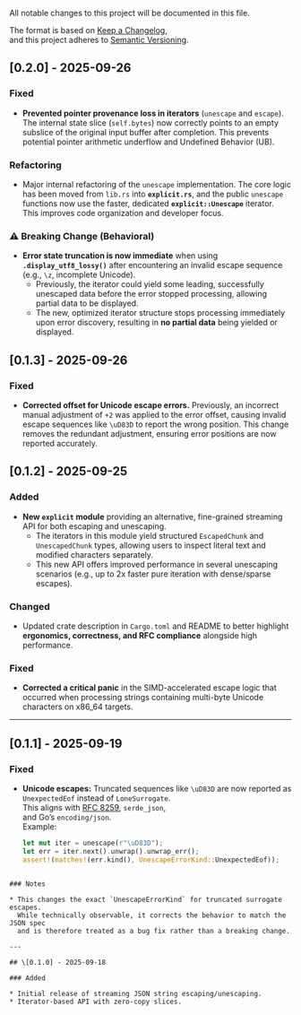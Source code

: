 All notable changes to this project will be documented in this file.

The format is based on [Keep a Changelog](https://keepachangelog.com/en/1.1.0/),  
and this project adheres to [Semantic Versioning](https://semver.org/spec/v2.0.0.html).

## [0.2.0] - 2025-09-26

### Fixed

  * **Prevented pointer provenance loss in iterators** (`unescape` and `escape`). The internal state slice (`self.bytes`) now correctly points to an empty subslice of the original input buffer after completion. This prevents potential pointer arithmetic underflow and Undefined Behavior (UB).

### Refactoring

  * Major internal refactoring of the `unescape` implementation. The core logic has been moved from `lib.rs` into **`explicit.rs`**, and the public `unescape` functions now use the faster, dedicated **`explicit::Unescape`** iterator. This improves code organization and developer focus.

### ⚠️ Breaking Change (Behavioral)

  * **Error state truncation is now immediate** when using **`.display_utf8_lossy()`** after encountering an invalid escape sequence (e.g., `\z`, incomplete Unicode).
      * Previously, the iterator could yield some leading, successfully unescaped data before the error stopped processing, allowing partial data to be displayed.
      * The new, optimized iterator structure stops processing immediately upon error discovery, resulting in **no partial data** being yielded or displayed.

## [0.1.3] - 2025-09-26

### Fixed

- **Corrected offset for Unicode escape errors.** Previously, an incorrect manual adjustment of `+2` was applied to the error offset, causing invalid escape sequences like `\uD83D` to report the wrong position. This change removes the redundant adjustment, ensuring error positions are now reported accurately.

## [0.1.2] - 2025-09-25

### Added

-   **New `explicit` module** providing an alternative, fine-grained streaming API for both escaping and unescaping.
    -   The iterators in this module yield structured `EscapedChunk` and `UnescapedChunk` types, allowing users to inspect literal text and modified characters separately.
    -   This new API offers improved performance in several unescaping scenarios (e.g., up to 2x faster pure iteration with dense/sparse escapes).

### Changed

-   Updated crate description in `Cargo.toml` and README to better highlight **ergonomics, correctness, and RFC compliance** alongside high performance.

### Fixed

  - **Corrected a critical panic** in the SIMD-accelerated escape logic that occurred when processing strings containing multi-byte Unicode characters on x86\_64 targets.
  
***

## [0.1.1] - 2025-09-19
### Fixed
- **Unicode escapes:** Truncated sequences like `\uD83D` are now reported as  
  `UnexpectedEof` instead of `LoneSurrogate`.  
  This aligns with [RFC 8259](https://www.rfc-editor.org/rfc/rfc8259), `serde_json`,  
  and Go’s `encoding/json`.  
  Example:
  ```rust
  let mut iter = unescape(r"\uD83D");
  let err = iter.next().unwrap().unwrap_err();
  assert!(matches!(err.kind(), UnescapeErrorKind::UnexpectedEof));
````

### Notes

* This changes the exact `UnescapeErrorKind` for truncated surrogate escapes.
  While technically observable, it corrects the behavior to match the JSON spec
  and is therefore treated as a bug fix rather than a breaking change.

---

## \[0.1.0] - 2025-09-18

### Added

* Initial release of streaming JSON string escaping/unescaping.
* Iterator-based API with zero-copy slices.